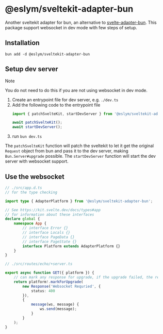 # @eslym/sveltekit-adapter-bun

Another sveltekit adapter for bun, an alternative to [svelte-adapter-bun](https://github.com/gornostay25/svelte-adapter-bun). This package support websocket in dev mode with few steps of setup.

## Installation

```shell
bun add -d @eslym/sveltekit-adapter-bun
```

## Setup dev server
> [!NOTE]  
> You do not need to do this if you are not using websocket in dev mode.

1. Create an entrypoint file for dev server, e.g. `./dev.ts`
2. Add the following code to the entrypoint file
    ```typescript
    import { patchSvelteKit, startDevServer } from '@eslym/sveltekit-adapter-bun';

    await patchSvelteKit();
    await startDevServer();
    ```
3. run `bun dev.ts`

The `patchSvelteKit` function will patch the sveltekit to let it get the original `Request` object from bun and pass it to the dev server, making `Bun.Server#upgrade` possible. The `startDevServer` function will start the dev server with websocket support.

## Use the websocket

```typescript
// ./src/app.d.ts
// for the type checking

import type { AdapterPlatform } from '@eslym/sveltekit-adapter-bun';

// See https://kit.svelte.dev/docs/types#app
// for information about these interfaces
declare global {
    namespace App {
        // interface Error {}
        // interface Locals {}
        // interface PageData {}
        // interface PageState {}
        interface Platform extends AdapterPlatform {}
    }
}
```

```typescript
// ./src/routes/echo/+server.ts

export async function GET({ platform }) {
    // can mark any response for upgrade, if the upgrade failed, the response will be sent as is
    return platform!.markForUpgrade(
        new Response('Websocket Requried', {
            status: 400
        }),
        {
            message(ws, message) {
                ws.send(message);
            }
        }
    );
}

```
